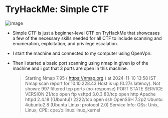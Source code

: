 # TryHackMe: Simple CTF

![image](https://github.com/user-attachments/assets/f366e5de-c3e6-488d-ad90-cebacddc4de1)


* Simple CTF is just a beginner-level CTF on TryHackMe that showcases a few of the necessary skills needed for all CTF to include scanning and enumeration, exploitation, and privilege escalation.
  
* I start the machine and connected to my computer using OpenVpn.
* Then i started a basic port scanning using nmap in given ip of the machine and i got that 3 ports are open in this machine.
  
  > Starting Nmap 7.95 ( https://nmap.org ) at 2024-11-10 13:58 IST
  > Nmap scan report for 10.10.228.43
  > Host is up (0.27s latency).
  > Not shown: 997 filtered tcp ports (no-response)
  > PORT     STATE SERVICE VERSION
  > 21/tcp   open  ftp     vsftpd 3.0.3
  > 80/tcp   open  http    Apache httpd 2.4.18 ((Ubuntu))
  > 2222/tcp open  ssh     OpenSSH 7.2p2 Ubuntu 4ubuntu2.8 (Ubuntu Linux; protocol 2.0)
  > Service Info: OSs: Unix, Linux; CPE: cpe:/o:linux:linux_kernel
